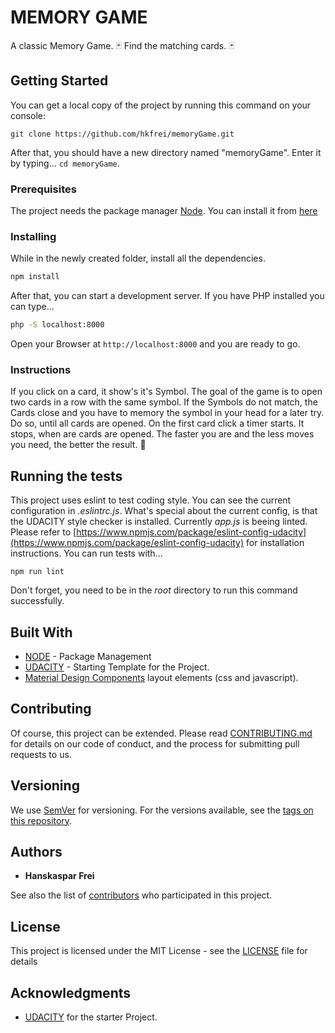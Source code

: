 # MEMORY GAME

A classic Memory Game. 🃏 Find the matching cards. 🃏

## Getting Started

You can get a local copy of the project by running this command on your console:
```
git clone https://github.com/hkfrei/memoryGame.git
```
After that, you should have a new directory named "memoryGame". Enter it by typing...
`cd memoryGame`.


### Prerequisites

The project needs the package manager [Node](https://nodejs.org/en/). You can install it from [here](https://nodejs.org/en/)


### Installing

While in the newly created folder, install all the dependencies.
```zsh
npm install
```

After that, you can start a development server. If you have PHP installed you can type...
```zsh
php -S localhost:8000
```
Open your Browser at `http://localhost:8000` and you are ready to go.

### Instructions
If you click on a card, it show's it's Symbol. The goal of the game is to open two cards in a row with the same symbol. If the Symbols do not match, the Cards close and you have to memory the symbol in your head for a later try. Do so, until all cards are opened. On the first card click a timer starts. It stops, when are cards are opened. The faster you are and the less moves you need, the better the result. 🥇


## Running the tests

This project uses eslint to test coding style. You can see the current configuration in *.eslintrc.js*.
What's special about the current config, is that the UDACITY style checker is installed. Currently *app.js* is beeing linted.
Please refer to [https://www.npmjs.com/package/eslint-config-udacity](https://www.npmjs.com/package/eslint-config-udacity) for installation instructions.
You can run tests with...

```
npm run lint
```
Don't forget, you need to be in the *root* directory to run this command successfully.

## Built With

* [NODE](https://nodejs.org/en/) - Package Management
* [UDACITY](https://github.com/udacity/fend-project-memory-game) - Starting Template for the Project.
* [Material Design Components](https://github.com/material-components/material-components-web) layout elements (css and javascript).

## Contributing

Of course, this project can be extended.
Please read [CONTRIBUTING.md](https://gist.github.com/PurpleBooth/b24679402957c63ec426) for details on our code of conduct, and the process for submitting pull requests to us.

## Versioning

We use [SemVer](http://semver.org/) for versioning. For the versions available, see the [tags on this repository](https://github.com/hkfrei/memoryGame/tags).

## Authors

* **Hanskaspar Frei**

See also the list of [contributors](https://github.com/hkfrei/memoryGame/contributors) who participated in this project.

## License

This project is licensed under the MIT License - see the [LICENSE](LICENSE) file for details

## Acknowledgments
* [UDACITY](https://www.udacity.com) for the starter Project.
